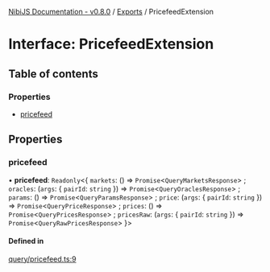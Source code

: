 [NibiJS Documentation - v0.8.0](../intro.md) / [Exports](../modules.md) / PricefeedExtension

# Interface: PricefeedExtension

## Table of contents

### Properties

- [pricefeed](PricefeedExtension.md#pricefeed)

## Properties

### pricefeed

• **pricefeed**: `Readonly`<{ `markets`: () => `Promise`<`QueryMarketsResponse`\> ; `oracles`: (`args`: { `pairId`: `string`  }) => `Promise`<`QueryOraclesResponse`\> ; `params`: () => `Promise`<`QueryParamsResponse`\> ; `price`: (`args`: { `pairId`: `string`  }) => `Promise`<`QueryPriceResponse`\> ; `prices`: () => `Promise`<`QueryPricesResponse`\> ; `pricesRaw`: (`args`: { `pairId`: `string`  }) => `Promise`<`QueryRawPricesResponse`\>  }\>

#### Defined in

[query/pricefeed.ts:9](https://github.com/NibiruChain/ts-sdk/blob/6e399c2/packages/nibijs/src/query/pricefeed.ts#L9)
